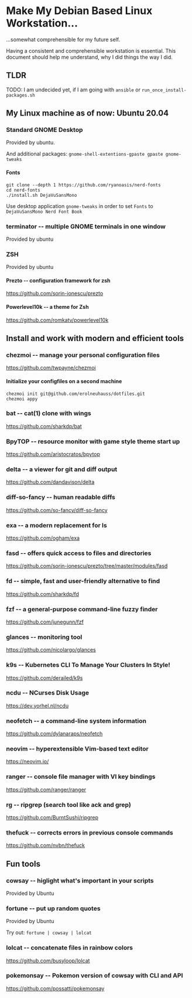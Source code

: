 # Make My Debian Based Linux Workstation...
...somewhat comprehensible for my future self.

Having a consistent and comprehensible workstation is essential.
This document should help me understand, why I did things the way I did.


## TLDR
TODO: I am undecided yet, if I am going with `ansible` or `run_once_install-packages.sh`


## My Linux machine as of now: Ubuntu 20.04


### Standard GNOME Desktop
Provided by ubuntu.

And additional packages:
`gnome-shell-extentions-gpaste gpaste gnome-tweaks`


#### Fonts
```
git clone --depth 1 https://github.com/ryanoasis/nerd-fonts
cd nerd-fonts
./install.sh DejaVuSansMono
```
Use desktop application `gnome-tweaks` in order to set `Fonts` to
`DejaVuSansMono Nerd Font Book`


### terminator -- multiple GNOME terminals in one window
Provided by ubuntu


### ZSH
Provided by ubuntu


#### Prezto -- configuration framework for zsh
https://github.com/sorin-ionescu/prezto

#### Powerlevel10k -- a theme for Zsh
https://github.com/romkatv/powerlevel10k


## Install and work with modern and efficient tools
### chezmoi -- manage your personal configuration files
https://github.com/twpayne/chezmoi

#### Initialize your configfiles on a second machine
```
chezmoi init git@github.com/erolneuhauss/dotfiles.git
chezmoi appy
```
### bat -- cat(1) clone with wings
https://github.com/sharkdp/bat


### BpyTOP -- resource monitor with game style theme start up
https://github.com/aristocratos/bpytop


### delta -- a viewer for git and diff output
https://github.com/dandavison/delta


### diff-so-fancy -- human readable diffs
https://github.com/so-fancy/diff-so-fancy


### exa -- a modern replacement for ls
https://github.com/ogham/exa


### fasd -- offers quick access to files and directories
https://github.com/sorin-ionescu/prezto/tree/master/modules/fasd


### fd -- simple, fast and user-friendly alternative to find
https://github.com/sharkdp/fd


### fzf -- a general-purpose command-line fuzzy finder
https://github.com/junegunn/fzf


### glances -- monitoring tool
https://github.com/nicolargo/glances


### k9s -- Kubernetes CLI To Manage Your Clusters In Style!
https://github.com/derailed/k9s


### ncdu -- NCurses Disk Usage
https://dev.yorhel.nl/ncdu


### neofetch -- a command-line system information
https://github.com/dylanaraps/neofetch


### neovim -- hyperextensible Vim-based text editor
https://neovim.io/


### ranger -- console file manager with VI key bindings
https://github.com/ranger/ranger


### rg -- ripgrep (search tool like ack and grep)
https://github.com/BurntSushi/ripgrep


### thefuck -- corrects errors in previous console commands
https://github.com/nvbn/thefuck


## Fun tools
### cowsay -- higlight what's important in your scripts
Provided by Ubuntu


### fortune -- put up random quotes
Provided by Ubuntu

Try out: `fortune | cowsay | lolcat`


### lolcat -- concatenate files in rainbow colors
https://github.com/busyloop/lolcat


### pokemonsay -- Pokemon version of cowsay with CLI and API
https://github.com/possatti/pokemonsay

